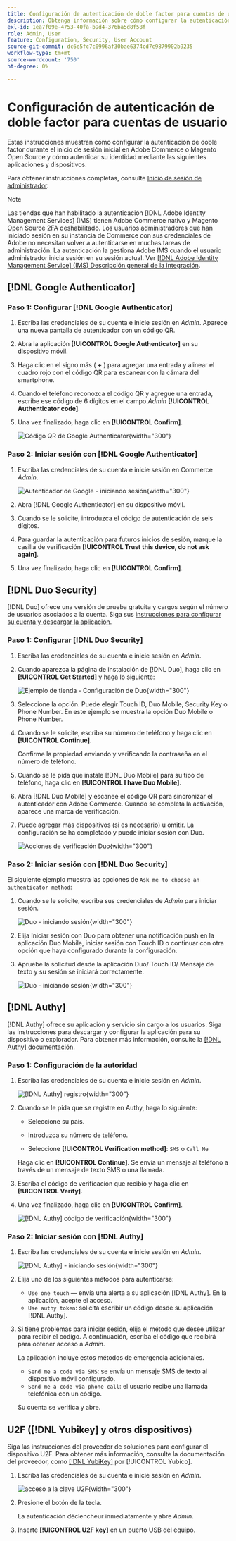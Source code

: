 ```yaml
---
title: Configuración de autenticación de doble factor para cuentas de usuario
description: Obtenga información sobre cómo configurar la autenticación de doble factor durante el inicio de sesión inicial del administrador y autenticar su identidad mediante una aplicación de dispositivo compatible.
exl-id: 1ea7f09e-4753-40fa-b9d4-376ba5d8f58f
role: Admin, User
feature: Configuration, Security, User Account
source-git-commit: dc6e5fc7c0996af30bae6374cd7c9879902b9235
workflow-type: tm+mt
source-wordcount: '750'
ht-degree: 0%

---
```


# Configuración de autenticación de doble factor para cuentas de usuario

Estas instrucciones muestran cómo configurar la autenticación de doble factor durante el inicio de sesión inicial en Adobe Commerce o Magento Open Source y cómo autenticar su identidad mediante las siguientes aplicaciones y dispositivos.

Para obtener instrucciones completas, consulte [Inicio de sesión de administrador](../getting-started/admin-signin.md).

>[!NOTE]
>
>Las tiendas que han habilitado la autenticación [!DNL Adobe Identity Management Services] (IMS) tienen Adobe Commerce nativo y Magento Open Source 2FA deshabilitado. Los usuarios administradores que han iniciado sesión en su instancia de Commerce con sus credenciales de Adobe no necesitan volver a autenticarse en muchas tareas de administración. La autenticación la gestiona Adobe IMS cuando el usuario administrador inicia sesión en su sesión actual. Ver [[!DNL Adobe Identity Management Service] (IMS) Descripción general de la integración](../getting-started/adobe-ims-integration-overview.md).

## [!DNL Google Authenticator]

### Paso 1: Configurar [!DNL Google Authenticator]

1. Escriba las credenciales de su cuenta e inicie sesión en _Admin_. Aparece una nueva pantalla de autenticador con un código QR.

1. Abra la aplicación **[!UICONTROL Google Authenticator]** en su dispositivo móvil.

1. Haga clic en el signo más ( **+** ) para agregar una entrada y alinear el cuadro rojo con el código QR para escanear con la cámara del smartphone.

1. Cuando el teléfono reconozca el código QR y agregue una entrada, escribe ese código de 6 dígitos en el campo _Admin_ **[!UICONTROL Authenticator code]**.

1. Una vez finalizado, haga clic en **[!UICONTROL Confirm]**.

   ![Código QR de Google Authenticator](./assets/storefront-2fa-google-qrcode.png){width="300"}

### Paso 2: Iniciar sesión con [!DNL Google Authenticator]

1. Escriba las credenciales de su cuenta e inicie sesión en Commerce _Admin_.

   ![Autenticador de Google - iniciando sesión](./assets/storefront-2fa-google-code.png){width="300"}

1. Abra [!DNL Google Authenticator] en su dispositivo móvil.

1. Cuando se le solicite, introduzca el código de autenticación de seis dígitos.

1. Para guardar la autenticación para futuros inicios de sesión, marque la casilla de verificación **[!UICONTROL Trust this device, do not ask again]**.

1. Una vez finalizado, haga clic en **[!UICONTROL Confirm]**.

## [!DNL Duo Security]

[!DNL Duo] ofrece una versión de prueba gratuita y cargos según el número de usuarios asociados a la cuenta. Siga sus [instrucciones para configurar su cuenta y descargar la aplicación](https://duo.com/product/multi-factor-authentication-mfa/duo-mobile-app).

### Paso 1: Configurar [!DNL Duo Security]

1. Escriba las credenciales de su cuenta e inicie sesión en _Admin_.

1. Cuando aparezca la página de instalación de [!DNL Duo], haga clic en **[!UICONTROL Get Started]** y haga lo siguiente:

   ![Ejemplo de tienda - Configuración de Duo](./assets/storefront-2fa-duo-setup-options.png){width="300"}

1. Seleccione la opción. Puede elegir Touch ID, Duo Mobile, Security Key o Phone Number. En este ejemplo se muestra la opción Duo Mobile o Phone Number.

1. Cuando se le solicite, escriba su número de teléfono y haga clic en **[!UICONTROL Continue]**.

   Confirme la propiedad enviando y verificando la contraseña en el número de teléfono.

1. Cuando se le pida que instale [!DNL Duo Mobile] para su tipo de teléfono, haga clic en **[!UICONTROL I have Duo Mobile]**.

1. Abra [!DNL Duo Mobile] y escanee el código QR para sincronizar el autenticador con Adobe Commerce. Cuando se completa la activación, aparece una marca de verificación.

1. Puede agregar más dispositivos (si es necesario) u omitir. La configuración se ha completado y puede iniciar sesión con Duo.

   ![Acciones de verificación Duo](./assets/storefront-2fa-duo-setup-complete.png){width="300"}

### Paso 2: Iniciar sesión con [!DNL Duo Security]

El siguiente ejemplo muestra las opciones de `Ask me to choose an authenticator method`:

1. Cuando se le solicite, escriba sus credenciales de _Admin_ para iniciar sesión.

   ![Duo - iniciando sesión](./assets/storefront-2fa-duo-auth.png){width="300"}

1. Elija Iniciar sesión con Duo para obtener una notificación push en la aplicación Duo Mobile, iniciar sesión con Touch ID o continuar con otra opción que haya configurado durante la configuración.

1. Apruebe la solicitud desde la aplicación Duo/ Touch ID/ Mensaje de texto y su sesión se iniciará correctamente.

   ![Duo - iniciando sesión](./assets/storefront-2fa-duo-success.png){width="300"}

## [!DNL Authy]

[!DNL Authy] ofrece su aplicación y servicio sin cargo a los usuarios. Siga las instrucciones para descargar y configurar la aplicación para su dispositivo o explorador. Para obtener más información, consulte la [[!DNL Authy] documentación](https://authy.com/features/setup/).

### Paso 1: Configuración de la autoridad

1. Escriba las credenciales de su cuenta e inicie sesión en _Admin_.

   ![[!DNL Authy] registro](./assets/storefront-2fa-authy-auth.png){width="300"}

1. Cuando se le pida que se registre en Authy, haga lo siguiente:

   - Seleccione su país.

   - Introduzca su número de teléfono.

   - Seleccione **[!UICONTROL Verification method]**: `SMS` o `Call Me`

   Haga clic en **[!UICONTROL Continue]**. Se envía un mensaje al teléfono a través de un mensaje de texto SMS o una llamada.

1. Escriba el código de verificación que recibió y haga clic en **[!UICONTROL Verify]**.

1. Una vez finalizado, haga clic en **[!UICONTROL Confirm]**.

   ![[!DNL Authy] código de verificación](./assets/storefront-2fa-authy-verify.png){width="300"}

### Paso 2: Iniciar sesión con [!DNL Authy]

1. Escriba las credenciales de su cuenta e inicie sesión en _Admin_.

   ![[!DNL Authy] - iniciando sesión](./assets/storefront-2fa-authy-access.png){width="300"}

1. Elija uno de los siguientes métodos para autenticarse:

   - `Use one touch` — envía una alerta a su aplicación [!DNL Authy]. En la aplicación, acepte el acceso.
   - `Use authy token`: solicita escribir un código desde su aplicación [!DNL Authy].

1. Si tiene problemas para iniciar sesión, elija el método que desee utilizar para recibir el código. A continuación, escriba el código que recibirá para obtener acceso a _Admin_.

   La aplicación incluye estos métodos de emergencia adicionales.

   - `Send me a code via SMS`: se envía un mensaje SMS de texto al dispositivo móvil configurado.
   - `Send me a code via phone call`: el usuario recibe una llamada telefónica con un código.

   Su cuenta se verifica y abre.

## U2F ([!DNL Yubikey] y otros dispositivos)

Siga las instrucciones del proveedor de soluciones para configurar el dispositivo U2F. Para obtener más información, consulte la documentación del proveedor, como [[!DNL YubiKey]](https://support.yubico.com/hc/en-us/articles/360013790339-Getting-Started-with-Your-YubiKey) por [!UICONTROL Yubico].

1. Escriba las credenciales de su cuenta e inicie sesión en _Admin_.

   ![acceso a la clave U2F](./assets/storefront-2fa-u2f.png){width="300"}

1. Presione el botón de la tecla.

   La autenticación déclencheur inmediatamente y abre _Admin_.

1. Inserte **[!UICONTROL U2F key]** en un puerto USB del equipo.
